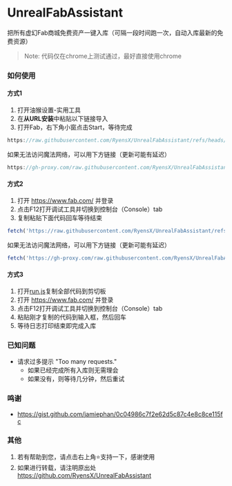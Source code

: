 # UnrealFabAssistant

把所有虚幻Fab商城免费资产一键入库（可隔一段时间跑一次，自动入库最新的免费资源）

>Note: 代码仅在chrome上测试通过，最好直接使用chrome

### 如何使用

#### 方式1
1. 打开油猴设置-实用工具
2. 在**从URL安装**中粘贴以下链接导入
3. 打开Fab，右下角小窗点击Start，等待完成
```javascript
https://raw.githubusercontent.com/RyensX/UnrealFabAssistant/refs/heads/main/tampermonkey.js
```

如果无法访问魔法网络，可以用下方链接（更新可能有延迟）
```javascript
https://gh-proxy.com/raw.githubusercontent.com/RyensX/UnrealFabAssistant/refs/heads/main/tampermonkey.js
```

#### 方式2
1. 打开 https://www.fab.com/ 并登录
2. 点击F12打开调试工具并切换到控制台（Console）tab
3. 复制粘贴下面代码回车等待结束
```javascript
fetch('https://raw.githubusercontent.com/RyensX/UnrealFabAssistant/refs/heads/main/run.js').then(r=>r.text()).then(t=>document.head.append(Object.assign(document.createElement('script'),{textContent:t})))
```

如果无法访问魔法网络，可以用下方链接（更新可能有延迟）

```javascript
fetch('https://gh-proxy.com/raw.githubusercontent.com/RyensX/UnrealFabAssistant/refs/heads/main/run.js').then(r=>r.text()).then(t=>document.head.append(Object.assign(document.createElement('script'),{textContent:t})))
```

#### 方式3
1. 打开[run.js](/run.js)复制全部代码到剪切板
2. 打开 https://www.fab.com/ 并登录
4. 点击F12打开调试工具并切换到控制台（Console）tab
5. 粘贴刚才复制的代码到输入框，然后回车
6. 等待日志打印结束即完成入库

### 已知问题
- 请求过多提示 "Too many requests."
    - 如果已经完成所有入库则无需理会
    - 如果没有，则等待几分钟，然后重试

### 鸣谢
- https://gist.github.com/jamiephan/0c04986c7f2e62d5c87c4e8c8ce115fc

### 其他
1. 若有帮助到您，请点击右上角⭐支持一下，感谢使用
1. 如果进行转载，请注明原出处 https://github.com/RyensX/UnrealFabAssistant
